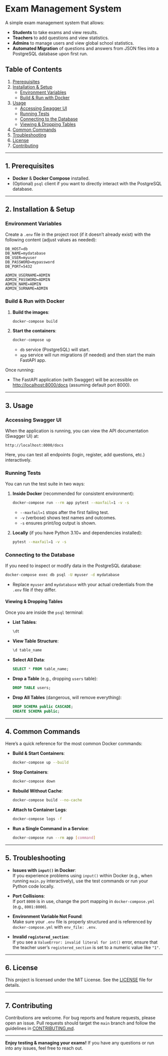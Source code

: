 # Exam Management System

A simple exam management system that allows:
- **Students** to take exams and view results.
- **Teachers** to add questions and view statistics.
- **Admins** to manage users and view global school statistics.
- **Automated Migration** of questions and answers from JSON files into a PostgreSQL database upon first run.

## Table of Contents

1. [Prerequisites](#prerequisites)
2. [Installation & Setup](#installation--setup)
   - [Environment Variables](#environment-variables)
   - [Build & Run with Docker](#build--run-with-docker)
3. [Usage](#usage)
   - [Accessing Swagger UI](#accessing-swagger-ui)
   - [Running Tests](#running-tests)
   - [Connecting to the Database](#connecting-to-the-database)
   - [Viewing & Dropping Tables](#viewing--dropping-tables)
4. [Common Commands](#common-commands)
5. [Troubleshooting](#troubleshooting)
6. [License](#license)
7. [Contributing](#contributing)

---

## 1. Prerequisites

- **Docker** & **Docker Compose** installed.
- (Optional) `psql` client if you want to directly interact with the PostgreSQL database.

---

## 2. Installation & Setup

### Environment Variables

Create a `.env` file in the project root (if it doesn’t already exist) with the following content (adjust values as needed):

```env
DB_HOST=db
DB_NAME=mydatabase
DB_USER=myuser
DB_PASSWORD=mypassword
DB_PORT=5432

ADMIN_USERNAME=ADMIN
ADMIN_PASSWORD=ADMIN
ADMIN_NAME=ADMIN
ADMIN_SURNAME=ADMIN
```

### Build & Run with Docker

1. **Build the images**:
   ```bash
   docker-compose build
   ```

2. **Start the containers**:
   ```bash
   docker-compose up
   ```
   - `db` service (PostgreSQL) will start.
   - `app` service will run migrations (if needed) and then start the main FastAPI app.

Once running:
- The FastAPI application (with Swagger) will be accessible on [http://localhost:8000/docs](http://localhost:8000/docs) (assuming default port 8000).

---

## 3. Usage

### Accessing Swagger UI

When the application is running, you can view the API documentation (Swagger UI) at:

```
http://localhost:8000/docs
```

Here, you can test all endpoints (login, register, add questions, etc.) interactively.

### Running Tests

You can run the test suite in two ways:

1. **Inside Docker** (recommended for consistent environment):
   ```bash
   docker-compose run --rm app pytest --maxfail=1 -v -s
   ```
   - `--maxfail=1` stops after the first failing test.
   - `-v` (verbose) shows test names and outcomes.
   - `-s` ensures print/log output is shown.

2. **Locally** (if you have Python 3.10+ and dependencies installed):
   ```bash
   pytest --maxfail=1 -v -s
   ```

### Connecting to the Database

If you need to inspect or modify data in the PostgreSQL database:

```bash
docker-compose exec db psql -U myuser -d mydatabase
```

- Replace `myuser` and `mydatabase` with your actual credentials from the `.env` file if they differ.

#### Viewing & Dropping Tables

Once you are inside the `psql` terminal:

- **List Tables**:
  ```sql
  \dt
  ```
- **View Table Structure**:
  ```sql
  \d table_name
  ```
- **Select All Data**:
  ```sql
  SELECT * FROM table_name;
  ```
- **Drop a Table** (e.g., dropping `users` table):
  ```sql
  DROP TABLE users;
  ```
- **Drop All Tables** (dangerous, will remove everything):
  ```sql
  DROP SCHEMA public CASCADE;
  CREATE SCHEMA public;
  ```

---

## 4. Common Commands

Here’s a quick reference for the most common Docker commands:

- **Build & Start Containers**:
  ```bash
  docker-compose up --build
  ```
- **Stop Containers**:
  ```bash
  docker-compose down
  ```
- **Rebuild Without Cache**:
  ```bash
  docker-compose build --no-cache
  ```
- **Attach to Container Logs**:
  ```bash
  docker-compose logs -f
  ```
- **Run a Single Command in a Service**:
  ```bash
  docker-compose run --rm app [command]
  ```

---

## 5. Troubleshooting

- **Issues with `input()` in Docker**:  
  If you experience problems using `input()` within Docker (e.g., when running `main.py` interactively), use the test commands or run your Python code locally.

- **Port Collisions**:  
  If port `8000` is in use, change the port mapping in `docker-compose.yml` (e.g., `8001:8000`).

- **Environment Variable Not Found**:  
  Make sure your `.env` file is properly structured and is referenced by `docker-compose.yml` with `env_file: .env`.

- **Invalid `registered_section`**:  
  If you see a `ValueError: invalid literal for int()` error, ensure that the teacher user’s `registered_section` is set to a numeric value like `"1"`.

---

## 6. License

This project is licensed under the MIT License. See the [LICENSE](LICENSE) file for details.

---

## 7. Contributing

Contributions are welcome. For bug reports and feature requests, please open an issue. Pull requests should target the `main` branch and follow the guidelines in [CONTRIBUTING.md](CONTRIBUTING.md).

---

**Enjoy testing & managing your exams!** If you have any questions or run into any issues, feel free to reach out.
```

